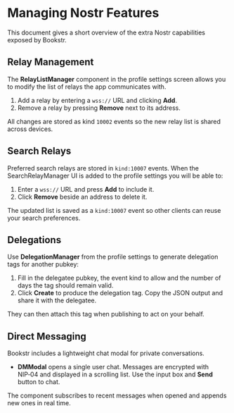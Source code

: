 # Managing Nostr Features

This document gives a short overview of the extra Nostr capabilities exposed by Bookstr.

## Relay Management

The **RelayListManager** component in the profile settings screen allows you to modify the list of relays the app communicates with.

1. Add a relay by entering a `wss://` URL and clicking **Add**.
2. Remove a relay by pressing **Remove** next to its address.

All changes are stored as kind `10002` events so the new relay list is shared across devices.

## Search Relays

Preferred search relays are stored in `kind:10007` events. When the SearchRelayManager UI is added to the profile settings you will be able to:

1. Enter a `wss://` URL and press **Add** to include it.
2. Click **Remove** beside an address to delete it.

The updated list is saved as a `kind:10007` event so other clients can reuse your search preferences.


## Delegations

Use **DelegationManager** from the profile settings to generate delegation tags for another pubkey:

1. Fill in the delegatee pubkey, the event kind to allow and the number of days the tag should remain valid.
2. Click **Create** to produce the delegation tag. Copy the JSON output and share it with the delegatee.

They can then attach this tag when publishing to act on your behalf.

## Direct Messaging

Bookstr includes a lightweight chat modal for private conversations.

- **DMModal** opens a single user chat. Messages are encrypted with NIP‑04 and displayed in a scrolling list. Use the input box and **Send** button to chat.

The component subscribes to recent messages when opened and appends new ones in real time.
